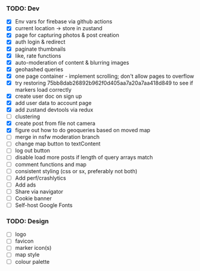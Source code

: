 ### TODO: Dev

- [x] Env vars for firebase via github actions
- [x] current location -> store in zustand
- [x] page for capturing photos & post creation
- [x] auth login & redirect
- [x] paginate thumbnails
- [x] like, rate functions
- [x] auto-moderation of content & blurring images
- [x] geohashed queries
- [x] one page container - implement scrolling; don't allow pages to overflow
- [x] try restoring 75bb8dab26892b962f0d405aa7a20a7aa418d849 to see if markers load correctly
- [x] create user doc on sign up
- [x] add user data to account page
- [x] add zustand devtools via redux
- [ ] clustering
- [x] create post from file not camera
- [x] figure out how to do geoqueries based on moved map
- [ ] merge in nsfw moderation branch
- [ ] change map button to textContent
- [ ] log out button
- [ ] disable load more posts if length of query arrays match
- [ ] comment functions and map
- [ ] consistent styling (css or sx, preferably not both)
- [ ] Add perf/crashlytics
- [ ] Add ads
- [ ] Share via navigator
- [ ] Cookie banner
- [ ] Self-host Google Fonts

### TODO: Design

- [ ] logo
- [ ] favicon
- [ ] marker icon(s)
- [ ] map style
- [ ] colour palette
